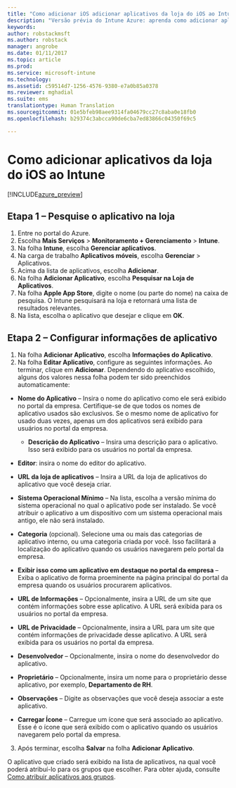 ```yaml
---
title: "Como adicionar iOS adicionar aplicativos da loja do iOS ao Intune | Versão prévia do Intune Azure | Microsoft Docs"
description: "Versão prévia do Intune Azure: aprenda como adicionar aplicativos da loja do iOS ao Intune."
keywords: 
author: robstackmsft
ms.author: robstack
manager: angrobe
ms.date: 01/11/2017
ms.topic: article
ms.prod: 
ms.service: microsoft-intune
ms.technology: 
ms.assetid: c59514d7-1256-4576-9380-e7a0b85a0378
ms.reviewer: mghadial
ms.suite: ems
translationtype: Human Translation
ms.sourcegitcommit: 01e5bfeb98aee9314fa04679cc27c8aba0e18fb0
ms.openlocfilehash: b29374c3abcca90de6cba7ed83866c04350f69c5

---
```


# <a name="how-to-add-ios-store-apps-to-intune"></a>Como adicionar aplicativos da loja do iOS ao Intune

[!INCLUDE[azure_preview](../includes/azure_preview.md)]


## <a name="step-1---search-for-the-app-in-the-store"></a>Etapa 1 – Pesquise o aplicativo na loja

1. Entre no portal do Azure.
2. Escolha **Mais Serviços** > **Monitoramento + Gerenciamento** > **Intune**.
3. Na folha **Intune**, escolha **Gerenciar aplicativos**.
4. Na carga de trabalho **Aplicativos móveis**, escolha **Gerenciar** > Aplicativos.
5. Acima da lista de aplicativos, escolha **Adicionar**.
6. Na folha **Adicionar Aplicativo**, escolha **Pesquisar na Loja de Aplicativos**.
7. Na folha **Apple App Store**, digite o nome (ou parte do nome) na caixa de pesquisa. O Intune pesquisará na loja e retornará uma lista de resultados relevantes.
8. Na lista, escolha o aplicativo que desejar e clique em **OK**.

## <a name="step-2---configure-app-information"></a>Etapa 2 – Configurar informações de aplicativo

1. Na folha **Adicionar Aplicativo**, escolha **Informações do Aplicativo**.
2. Na folha **Editar Aplicativo**, configure as seguintes informações. Ao terminar, clique em **Adicionar**. Dependendo do aplicativo escolhido, alguns dos valores nessa folha podem ter sido preenchidos automaticamente:
- **Nome do Aplicativo** – Insira o nome do aplicativo como ele será exibido no portal da empresa. Certifique-se de que todos os nomes de aplicativo usados são exclusivos. Se o mesmo nome de aplicativo for usado duas vezes, apenas um dos aplicativos será exibido para usuários no portal da empresa.
    - **Descrição do Aplicativo** – Insira uma descrição para o aplicativo. Isso será exibido para os usuários no portal da empresa.
- **Editor**: insira o nome do editor do aplicativo.
- **URL da loja de aplicativos** – Insira a URL da loja de aplicativos do aplicativo que você deseja criar.
- **Sistema Operacional Mínimo** – Na lista, escolha a versão mínima do sistema operacional no qual o aplicativo pode ser instalado. Se você atribuir o aplicativo a um dispositivo com um sistema operacional mais antigo, ele não será instalado.
- **Categoria** (opcional). Selecione uma ou mais das categorias de aplicativo interno, ou uma categoria criada por você. Isso facilitará a localização do aplicativo quando os usuários navegarem pelo portal da empresa.

- **Exibir isso como um aplicativo em destaque no portal da empresa** – Exiba o aplicativo de forma proeminente na página principal do portal da empresa quando os usuários procurarem aplicativos.
- **URL de Informações** – Opcionalmente, insira a URL de um site que contém informações sobre esse aplicativo. A URL será exibida para os usuários no portal da empresa.
- **URL de Privacidade** – Opcionalmente, insira a URL para um site que contém informações de privacidade desse aplicativo. A URL será exibida para os usuários no portal da empresa.
- **Desenvolvedor** – Opcionalmente, insira o nome do desenvolvedor do aplicativo.
- **Proprietário** – Opcionalmente, insira um nome para o proprietário desse aplicativo, por exemplo, **Departamento de RH**.
- **Observações** – Digite as observações que você deseja associar a este aplicativo.
- **Carregar Ícone** – Carregue um ícone que será associado ao aplicativo. Esse é o ícone que será exibido com o aplicativo quando os usuários navegarem pelo portal da empresa.
3. Após terminar, escolha **Salvar** na folha **Adicionar Aplicativo**.

O aplicativo que criado será exibido na lista de aplicativos, na qual você poderá atribuí-lo para os grupos que escolher. Para obter ajuda, consulte [Como atribuir aplicativos aos grupos](/intune-azure/manage-apps/deploy-apps).


<!--HONumber=Feb17_HO1-->


